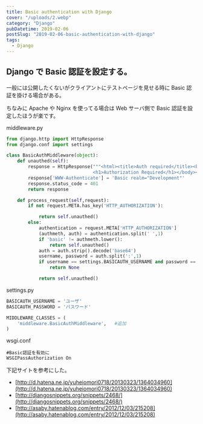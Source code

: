 ```yaml
---
title: Basic authentication with Django
cover: "/uploads/2.webp"
category: "Django"
pubDatetime: 2019-02-06
postSlug: "2019-02-06-basic-authentication-with-django"
tags:
  - Django
---
```


## Django で Basic 認証を設定する。

一般には公開したくないがクライアントにテストページを見せる時に
Basic 認証を掛ける場合がある。

ちなみに Apache や Nginx を使ってる場合は Web サーバ側で Basic 認証を設定したほうが楽です。

middleware.py

```python
from django.http import HttpResponse
from django.conf import settings

class BasicAuthMiddleware(object):
    def unauthed(self):
        response = HttpResponse("""<html><title>Auth required</title><body>
                                <h1>Authorization Required</h1></body></html>""", mimetype="text/html")
        response['WWW-Authenticate'] = 'Basic realm="Development"'
        response.status_code = 401
        return response

    def process_request(self,request):
        if not request.META.has_key('HTTP_AUTHORIZATION'):

            return self.unauthed()
        else:
            authentication = request.META['HTTP_AUTHORIZATION']
            (authmeth, auth) = authentication.split(' ',1)
            if 'basic' != authmeth.lower():
                return self.unauthed()
            auth = auth.strip().decode('base64')
            username, password = auth.split(':',1)
            if username == settings.BASICAUTH_USERNAME and password == settings.BASICAUTH_PASSWORD:
                return None

            return self.unauthed()
```

settings.py

```python
BASICAUTH_USERNAME = 'ユーザ'
BASICAUTH_PASSWORD = 'パスワード'

MIDDLEWARE_CLASSES = (
    'middleware.BasicAuthMiddleware',   #追加
)
```

wsgi.conf

```
#Basic認証を有効に
WSGIPassAuthorization On
```

下記サイトを参考にした。

- [http://d.hatena.ne.jp/yuheiomori0718/20130323/1364034960](http://d.hatena.ne.jp/yuheiomori0718/20130323/1364034960)
- [http://djangosnippets.org/snippets/2468/](http://djangosnippets.org/snippets/2468/)
- [http://asaby.hatenablog.com/entry/2012/12/03/215208](http://asaby.hatenablog.com/entry/2012/12/03/215208)
